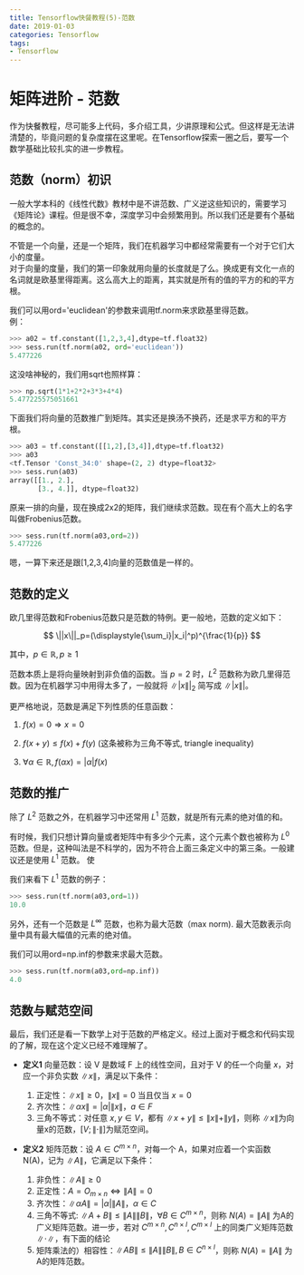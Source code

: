 ```yaml
---
title: Tensorflow快餐教程(5)-范数
date: 2019-01-03
categories: Tensorflow
tags:
- Tensorflow
---
```


# 矩阵进阶 - 范数

作为快餐教程，尽可能多上代码，多介绍工具，少讲原理和公式。但这样是无法讲清楚的，毕竟问题的复杂度摆在这里呢。在Tensorflow探索一圈之后，要写一个数学基础比较扎实的进一步教程。

<!-- more -->

## 范数（norm）初识

一般大学本科的《线性代数》教材中是不讲范数、广义逆这些知识的，需要学习《矩阵论》课程。但是很不幸，深度学习中会频繁用到。所以我们还是要有个基础的概念的。

不管是一个向量，还是一个矩阵，我们在机器学习中都经常需要有一个对于它们大小的度量。  
对于向量的度量，我们的第一印象就用向量的长度就是了么。换成更有文化一点的名词就是欧基里得距离。这么高大上的距离，其实就是所有的值的平方的和的平方根。

我们可以用ord='euclidean'的参数来调用tf.norm来求欧基里得范数。  
例：
```python
>>> a02 = tf.constant([1,2,3,4],dtype=tf.float32)
>>> sess.run(tf.norm(a02, ord='euclidean'))
5.477226
```
这没啥神秘的，我们用sqrt也照样算：
```python
>>> np.sqrt(1*1+2*2+3*3+4*4)
5.477225575051661
```
下面我们将向量的范数推广到矩阵。其实还是换汤不换药，还是求平方和的平方根。
```python
>>> a03 = tf.constant([[1,2],[3,4]],dtype=tf.float32)
>>> a03
<tf.Tensor 'Const_34:0' shape=(2, 2) dtype=float32>
>>> sess.run(a03)
array([[1., 2.],
       [3., 4.]], dtype=float32)
```
原来一排的向量，现在换成2x2的矩阵，我们继续求范数。现在有个高大上的名字叫做Frobenius范数。
```python
>>> sess.run(tf.norm(a03,ord=2))
5.477226
```
嗯，一算下来还是跟[1,2,3,4]向量的范数值是一样的。

## 范数的定义

欧几里得范数和Frobenius范数只是范数的特例。更一般地，范数的定义如下：

$$ \||x\||_p=(\displaystyle{\sum_i}|x_i|^p)^{\frac{1}{p}} $$

其中，$p\in{\mathbb{R}}, p\ge1$

范数本质上是将向量映射到非负值的函数。当 $p = 2$ 时，$L^2$ 范数称为欧几里得范数。因为在机器学习中用得太多了，一般就将 $\||x\||_2$ 简写成  $\||x\||$。

更严格地说，范数是满足下列性质的任意函数：

1. $f(x) = 0 \Rightarrow x=0$

2. $f(x+y) \le f(x) + f(y)$ (这条被称为三角不等式, triangle inequality)

3. $\forall\alpha\in{\mathbb{R}}, f({\alpha}x) = |\alpha|f(x)$

## 范数的推广

除了 $L^2$ 范数之外，在机器学习中还常用 $L^1$ 范数，就是所有元素的绝对值的和。

有时候，我们只想计算向量或者矩阵中有多少个元素，这个元素个数也被称为 $L^0$ 范数。但是，这种叫法是不科学的，因为不符合上面三条定义中的第三条。一般建议还是使用 $L^1$ 范数。 使

我们来看下 $L^1$ 范数的例子：
```python
>>> sess.run(tf.norm(a03,ord=1))
10.0
```
另外，还有一个范数是 $L^\infty$ 范数，也称为最大范数（max norm). 最大范数表示向量中具有最大幅值的元素的绝对值。

我们可以用ord=np.inf的参数来求最大范数。
```python
>>> sess.run(tf.norm(a03,ord=np.inf))
4.0
```

## 范数与赋范空间

最后，我们还是看一下数学上对于范数的严格定义。经过上面对于概念和代码实现的了解，现在这个定义已经不难理解了。

* **定义1** 向量范数：设 V 是数域 F 上的线性空间，且对于 V 的任一个向量 $x$，对应一个非负实数 $\|x\|$，满足以下条件：

  1. 正定性：$\|x\| \geq 0$，$\|x\| = 0$ 当且仅当 $x = 0$  
  2. 齐次性：$\|\alpha{x}\|=|\alpha|\|x\|，a\in{F}$  
  3. 三角不等式：对任意 $x,y\in{}V$，都有 $\|x+y\|\le \|x\|+\|y\|$，则称 $\|x\|$为向量x的范数，$[V;\|\cdot\|]$为赋范空间。
  
* **定义2** 矩阵范数：设 $A\in{}C^{m\times{n}}$，对每一个 A，如果对应着一个实函数 N(A)，记为 $\|A\|$，它满足以下条件：

  1. 非负性：$\|A\| \geq 0$  
  2. 正定性：$A=O_{m\times{n}} \Leftrightarrow \|A\|=0$  
  3. 齐次性：$\|\alpha{A}\| = |\alpha|\|A\|，\alpha\in{}C$  
  4. 三角不等式: $\|A+B\|\le\|A\|\|B\|，\forall{}B\in{C^{m\times{n}}}$，则称 $N(A) = \|A\|$ 为A的广义矩阵范数。进一步，若对 $C^{m\times{n}},C^{n\times{l}},C^{m\times{l}}$ 上的同类广义矩阵范数 $\|\cdot\|$，有下面的结论  
  5. 矩阵乘法的）相容性：$\|AB\|\le{}\|A\|\|B\|, B\in{}C^{n\times{l}}$，则称 $N(A) = \|A\|$ 为A的矩阵范数。
